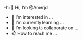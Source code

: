 -hi 👋 Hi, I’m @Amerjd
- 👀 I’m interested in ...
- 🌱 I’m currently learning ...
- 💞️ I’m looking to collaborate on ...
- 📫 How to reach me ...

<!---
Amerjd/Amerjd is a ✨ special ✨ repository because its `README.md` (this file) appears on your GitHub profile.
You can click the Preview link to take a look at your changes.
--->
